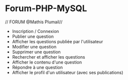 # Forum-PHP-MySQL

// FORUM  @Mathis Plumail//  

- Inscription / Connexion
- Publier une question
- Afficher les questions publiée par l'utilisateur
- Modifier une question
- Supprimer une question
- Rechercher et afficher les questions
- Afficher le contenu d'une question
- Répondre à une question
- Afficher le profil d'un utilisateur (avec ses publications)
